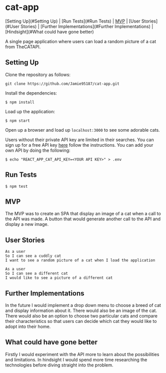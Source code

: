 # cat-app

[Setting Up](#Setting Up) | [Run Tests](#Run Tests) | [MVP](#MVP) | [User Stories](#User Stories) | [Further Implementations](#Further Implementations) | [Hindsight](#What could have gone better)

A single page application where users can load a random picture of a cat from TheCATAPI.

## Setting Up

Clone the repository as follows:

`git clone https://github.com/Jamie95187/cat-app.git`

Install the dependencies:

`$ npm install`

Load up the application:

`$ npm start`

Open up a browser and load up `localhost:3000` to see some adorable cats.

Users without their private API key are limited in their searches. You can sign up for a free API key [here](https://thecatapi.com) follow the instructions. You can add your own API by doing the following:

`$ echo "REACT_APP_CAT_API_KEY=<YOUR API KEY>" > .env`

## Run Tests

`$ npm test`

## MVP

The MVP was to create an SPA that display an image of a cat when a call to the API was made. A button that would generate another call to the API and display a new image.

## User Stories

```
As a user
So I can see a cuddly cat
I want to see a random picture of a cat when I load the application
```

```
As a user
So I can see a different cat
I would like to see a picture of a different cat
```

## Further Implementations

In the future I would implement a drop down menu to choose a breed of cat and display information about it. There would also be an image of the cat. There would also be an option to choose two particular cats and compare their characteristics so that users can decide which cat they would like to adopt into their home.

## What could have gone better

Firstly I would experiment with the API more to learn about the possibilities and limitations. In hindsight I would spend more time researching the technologies before diving straight into the problem.

